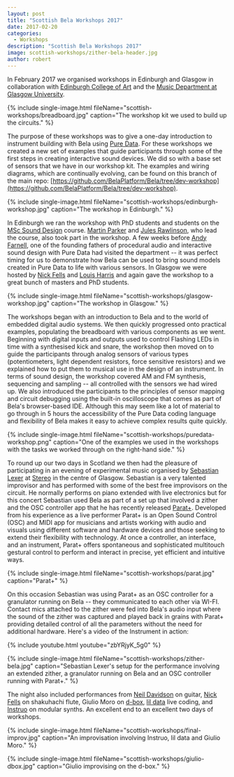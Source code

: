```yaml
---
layout: post
title: "Scottish Bela Workshops 2017"
date: 2017-02-20
categories:
  - Workshops
description: "Scottish Bela Workshops 2017"
image: scottish-workshops/zither-bela-header.jpg
author: robert
---
```


In February 2017 we organised workshops in Edinburgh and Glasgow in collaboration with [Edinburgh College of Art](http://www.eca.ed.ac.uk/reid-school-of-music/postgraduate/taught-degrees/sound-design-msc) and the [Music Department at Glasgow University](http://www.gla.ac.uk/postgraduate/taught/sounddesignaudiovisualpractice/). 

{% include single-image.html fileName="scottish-workshops/breadboard.jpg" caption="The workshop kit we used to build up the circuits." %}

The purpose of these workshops was to give a one-day introduction to instrument building with Bela using [Pure Data](https://puredata.info/). For these workshops we created a new set of examples that guide participants through some of the first steps in creating interactive sound devices. We did so with a base set of sensors that we have in our workshop kit. The examples and wiring diagrams, which are continually evolving, can be found on this branch of the main repo: [https://github.com/BelaPlatform/Bela/tree/dev-workshop](https://github.com/BelaPlatform/Bela/tree/dev-workshop).

{% include single-image.html fileName="scottish-workshops/edinburgh-workshop.jpg" caption="The workshop in Edinburgh." %}

In Edinburgh we ran the workshop with PhD students and students on the [MSc Sound Design](http://www.eca.ed.ac.uk/reid-school-of-music/postgraduate/taught-degrees/sound-design-msc) course. [Martin Parker](http://www.tinpark.com) and [Jules Rawlinson](http://www.pixelmechanics.com), who lead the course, also took part in the workshop. A few weeks before [Andy Farnell](http://aspress.co.uk/sd/), one of the founding fathers of procedural audio and interactive sound design with Pure Data had visited the department -- it was perfect timing for us to demonstrate how Bela can be used to bring sound models created in Pure Data to life with various sensors. In Glasgow we were hosted by [Nick Fells](http://nickfells.net/) and [Louis Harris](http://www.louiseharris.co.uk/) and again gave the workshop to a great bunch of masters and PhD students. 

{% include single-image.html fileName="scottish-workshops/glasgow-workshop.jpg" caption="The workshop in Glasgow." %}

The workshops began with an introduction to Bela and to the world of embedded digital audio systems. We then quickly progressed onto practical examples, populating the breadboard with various components as we went. Beginning with digital inputs and outputs used to control Flashing LEDs in time with a synthesised kick and snare, the workshop then moved on to guide the participants through analog sensors of various types (potentiometers, light dependent resistors, force sensitive resistors) and we explained how to put them to musical use in the design of an instrument. In terms of sound design, the workshop covered AM and FM synthesis, sequencing and sampling -- all controlled with the sensors we had wired up. We also introduced the participants to the principles of sensor mapping and circuit debugging using the built-in oscilloscope that comes as part of Bela's browser-based IDE. Although this may seem like a lot of material to go through in 5 hours the accessibility of the Pure Data coding language and flexibility of Bela makes it easy to achieve complex results quite quickly.

{% include single-image.html fileName="scottish-workshops/puredata-workshop.png" caption="One of the examples we used in the workshops with the tasks we worked through on the right-hand side." %}

To round up our two days in Scotland we then had the pleasure of participating in an evening of experimental music organised by [Sebastian Lexer](http://sebastianlexer.eu/) at [Stereo](http://www.stereocafebar.com/) in the centre of Glasgow. Sebastian is a very talented improvisor and has performed with some of the best free improvisors on the circuit. He normally performs on piano extended with live electronics but for this concert Sebastian used Bela as part of a set up that involved a zither and the OSC controller app that he has recently released [Parat+](https://itunes.apple.com/us/app/parat+/id997497361?mt=8). Developed from his experience as a live performer Parat+ is an Open Sound Control (OSC) and MIDI app for musicians and artists working with audio and visuals using different software and hardware devices and those seeking to extend their flexibility with technology. At once a controller, an interface, and an instrument, Parat+ offers spontaneous and sophisticated multitouch gestural control to perform and interact in precise, yet efficient and intuitive ways. 

{% include single-image.html fileName="scottish-workshops/parat.jpg" caption="Parat+" %}

On this occasion Sebastian was using Parat+ as an OSC controller for a granulator running on Bela -- they communicated to each other via WI-FI. Contact mics attached to the zither were fed into Bela's audio input where the sound of the zither was captured and played back in grains with Parat+ providing detailed control of all the parameters without the need for additional hardware. Here's a video of the Instrument in action:

{% include youtube.html youtube="zbYRjyK_5g0" %}

{% include single-image.html fileName="scottish-workshops/zither-bela.jpg" caption="Sebastian Lexer's setup for the performance involving an extended zither, a granulator running on Bela and an OSC controller running with Parat+." %}

The night also included performances from [Neil Davidson](http://neildavidsonevents.blogspot.co.uk/) on guitar, [Nick Fells](http://nickfells.net/) on shakuhachi flute, Giulio Moro on [d-box](http://blog.bela.io/2016/11/28/dbox/), [lil data](http://data.pcmusic.info/) live coding, and [Instruo](http://www.instruo.media/modules/) on modular synths. An excellent end to an excellent two days of workshops.

{% include single-image.html fileName="scottish-workshops/final-improv.jpg" caption="An improvisation involving Instruo, lil data and Giulio Moro." %}

{% include single-image.html fileName="scottish-workshops/giulio-dbox.jpg" caption="Giulio improvising on the d-box." %}